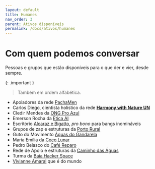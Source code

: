 ```yaml
---
layout: default
title: Humanes
nav_order: 3
parent: Ativos disponíveis
permalink: /docs/ativos/humanes
---
```


# Com quem podemos conversar 
Pessoas e grupos que estão disponíveis para o que der e vier, desde sempre. 


{: .important }
> Também em ordem alfabética.

- Apoiadores da rede <a href="https://pacha.men" target="_blank">PachaMen</a>
- Carlos Diego, cientista holístico da rede <a href="https://nas.aguas.ml/cdiego-hwn" target="_blank">**Harmony with Nature UN**</a>
- Cledir Mendes da <a href="https://www.instagram.com/pro_azul_ambiental/" target="_blank">ONG Pro Azul</a>
- Emerson Rocha da <a href="https://etica.ai" target="_blank">Etica AI</a>
- Escritório <a href="https//alcarazebigatto.com" target="_blank">Alcaraz e Bigatto</a>, *pro bono* para bangs inomináveis
- Grupos de zap e estruturas da <a href="https://portorural.com.br" target="_blank">Porto Rural</a>
- Guto do Movimento <a href="https://aguasdogandarela.org.br" target="_blank">Águas do Gandarela</a>
- Maria Emília da <a href="https://cocolunar.com" target="_blank">Coco Lunar</a>
- Pedro Belasco do <a href="https://pt-br.facebook.com/cafe.reparo/" target="_blank">Café Reparo</a>
- Rede de Apoio e estruturas da <a href="https://caminhodasaguas.org.br" target="_blank">Caminho das Águas</a>
- Turma da <a href="https://baiahacker.space" target="_blank">Baia Hacker Space</a>
- <a href="https://entrenostodos.wordpress.com/sinapse/trajetoria-e-curriculo" target="_blank">Vivianne Amaral</a> que é do mundo



